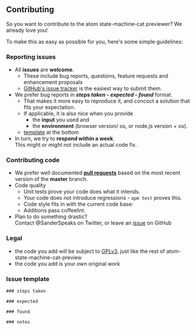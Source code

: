 ## Contributing

So you want to contribute to the atom state-machine-cat previewer? We already love you!

To make this as easy as possible for you, here's some simple guidelines:

### Reporting issues
- All **issues** are **welcome**.    
  - These include bug reports, questions, feature requests and enhancement
    proposals
  - [GitHub's issue tracker](https://github.com/sverweij/atom-state-machine-cat-preview/issues)
    is the easiest way to submit them.
- We prefer bug reports in  **_steps taken_ - _expected_ - _found_** format.
  - That makes it more easy to reproduce it, and concoct a solution that fits
     your expectation.
  - If applicable, it is also nice when you provide
    - the **input** you used and
    - the **environment** (browser version/ os, or node.js version + os).
  - [template](#issue-template) at the bottom
- In turn, we try to **respond within a week**.    
  This might or might not include an actual code fix.

### Contributing code
- We prefer well documented
  **[pull requests](https://help.github.com/articles/creating-a-pull-request/)**
  based on the most recent version of the **master** branch.
- Code quality
    - Unit tests prove your code does what it intends.
    - Your code does not introduce regressions - ```apm test``` proves this.
    - Code style fits in with the current code base:
    - Additions pass coffeelint.
- Plan to do something drastic?     
  Contact @SanderSpeaks on Twitter, or leave an [issue](https://github.com/sverweij/atom-state-machine-cat-preview/issues/new) on GitHub

### Legal
- the code you add will be subject to
  [GPLv3](LICENSE.md), just like the rest of
  atom-state-machine-cat-preview
- the code you add is your own original work

### Issue template
    ### steps taken

    ### expected

    ### found

    ### notes
